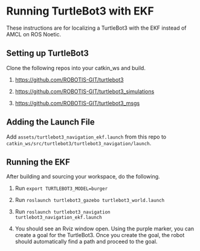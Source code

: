 # Running TurtleBot3 with EKF
These instructions are for localizing a TurtleBot3 with the EKF instead of AMCL on ROS Noetic.

## Setting up TurtleBot3
Clone the following repos into your catkin_ws and build.
1) https://github.com/ROBOTIS-GIT/turtlebot3 

2) https://github.com/ROBOTIS-GIT/turtlebot3_simulations 

3) https://github.com/ROBOTIS-GIT/turtlebot3_msgs 

## Adding the Launch File
Add `assets/turtlebot3_navigation_ekf.launch` from this repo to `catkin_ws/src/turtlebot3/turtlebot3_navigation/launch`.

## Running the EKF
After building and sourcing your workspace, do the following.

1) Run `export TURTLEBOT3_MODEL=burger`

2) Run `roslaunch turtlebot3_gazebo turtlebot3_world.launch`

3) Run `roslaunch turtlebot3_navigation turtlebot3_navigation_ekf.launch`

4) You should see an Rviz window open. Using the purple marker, you can create a goal for the TurtleBot3. Once you create the goal, the robot should automatically find a path and proceed to the goal.